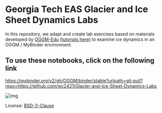 # Georgia Tech EAS Glacier and Ice Sheet Dynamics Labs 

In this repository, we adapt and create lab exercises based on materials developed by [OGGM-Edu](https://edu.oggm.org) [(tutorials here)](https://github.com/OGGM/oggm-edu-notebooks) to examine ice dynamics in an OGGM / MyBinder environment.

## To use these notebooks, click on the following link

https://mybinder.org/v2/gh/OGGM/binder/stable?urlpath=git-pull?repo=https://github.com/wc2421/Glacier-and-Ice-Sheet-Dynamics-Labs




![img](http://edu.oggm.org/en/latest/_images/oggm.gif)

License: [BSD-3-Clause](https://github.com/OGGM/oggm-edu-notebooks/blob/master/LICENSE.txt)

